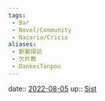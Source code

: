 ```yaml
---
tags:
 - Bar
 - Novel/Community
 - Nacaria/Cricia
aliases:
 - 断繋探訪
 - 欠片教
 - DankeiTanpou
---
```


date:: [2022-08-05](../../../Daily_Note/2022-08-05.md)
up:: [Sist](Sist.md)
